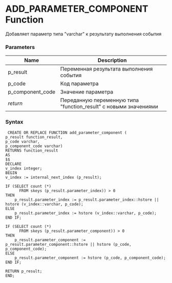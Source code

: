 # **ADD_PARAMETER_COMPONENT Function**
Добавляет параметр типа "varchar" к результату выполнения события

### Parameters
| Name             | Description                                                      |
|------------------|------------------------------------------------------------------|
| p_result         | Переменная результата выполнения события                         |
| p_code           | Код параметра                                                    |
| p_component_code | Значение параметра                                               |
| *return*         | Переданную переменную типа "function_result" с новыми значениями |

### Syntax
     CREATE OR REPLACE FUNCTION add_parameter_component (
    p_result function_result,
    p_code varchar,
    p_component_code varchar)
    RETURNS function_result
    AS
    $$
    DECLARE
    v_index integer;
    BEGIN
    v_index := internal_next_index (p_result);

    IF (SELECT count (*)
          FROM skeys (p_result.parameter_index)) > 0
    THEN
        p_result.parameter_index := p_result.parameter_index::hstore || hstore (v_index::varchar, p_code);
    ELSE
        p_result.parameter_index := hstore (v_index::varchar, p_code);
    END IF;

    IF (SELECT count (*)
          FROM skeys (p_result.parameter_component)) > 0
    THEN
        p_result.parameter_component := p_result.parameter_component::hstore || hstore (p_code, p_component_code);
    ELSE
        p_result.parameter_component := hstore (p_code, p_component_code);
    END IF;

    RETURN p_result;
    END;
